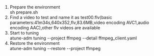 1. Prepare the environment  
sh prepare.sh
2. Find a video to test and name it as test00.flv(basic parameters:41m34s,640x352,flv,83.6MB,video encoding AVC1,audio encoding AAC),other flv videos are available
3. Start to tuning  
atune-adm tuning --project ffmpeg --detail ffmpeg_client.yaml
4. Restore the environment  
atune-adm tuning --restore --project ffmpeg